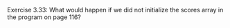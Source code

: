 Exercise 3.33: What would happen if we did not initialize the scores array
in the program on page 116?